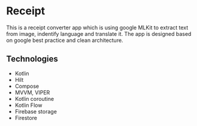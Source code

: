 # Receipt
This is a receipt converter app which is using google MLKit to extract text from image, indentify language and translate it. 
The app is designed based on google best practice and clean architecture. 

## Technologies
- Kotlin
- Hilt
- Compose
- MVVM, VIPER
- Kotlin coroutine
- Kotlin Flow
- Firebase storage
- Firestore

